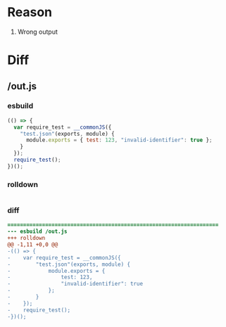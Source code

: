 # Reason
1. Wrong output
# Diff
## /out.js
### esbuild
```js
(() => {
  var require_test = __commonJS({
    "test.json"(exports, module) {
      module.exports = { test: 123, "invalid-identifier": true };
    }
  });
  require_test();
})();
```
### rolldown
```js

```
### diff
```diff
===================================================================
--- esbuild	/out.js
+++ rolldown	
@@ -1,11 +0,0 @@
-(() => {
-    var require_test = __commonJS({
-        "test.json"(exports, module) {
-            module.exports = {
-                test: 123,
-                "invalid-identifier": true
-            };
-        }
-    });
-    require_test();
-})();

```
